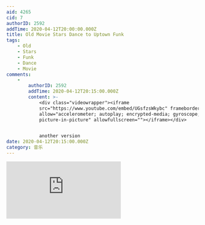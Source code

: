 ```yaml
---
aid: 4265
cid: 7
authorID: 2592
addTime: 2020-04-12T20:00:00.000Z
title: Old Movie Stars Dance to Uptown Funk
tags:
    - Old
    - Stars
    - Funk
    - Dance
    - Movie
comments:
    -
        authorID: 2592
        addTime: 2020-04-12T20:15:00.000Z
        content: >-
            <div class="videowrapper"><iframe
            src="https://www.youtube.com/embed/UGsfzsWkybc" frameborder="0"
            allow="accelerometer; autoplay; encrypted-media; gyroscope;
            picture-in-picture" allowfullscreen=""></iframe></div>


            another version
date: 2020-04-12T20:15:00.000Z
category: 音乐
---
```


<div class="videowrapper"><iframe src="https://www.youtube.com/embed/M1F0lBnsnkE" frameborder="0" allow="accelerometer; autoplay; encrypted-media; gyroscope; picture-in-picture" allowfullscreen=""></iframe></div>
